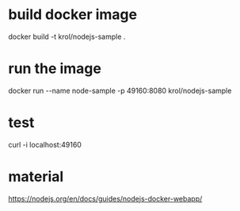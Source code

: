 # build docker image
docker build -t krol/nodejs-sample .

# run the image
docker run --name node-sample -p 49160:8080 krol/nodejs-sample

# test
curl -i localhost:49160

# material
https://nodejs.org/en/docs/guides/nodejs-docker-webapp/
